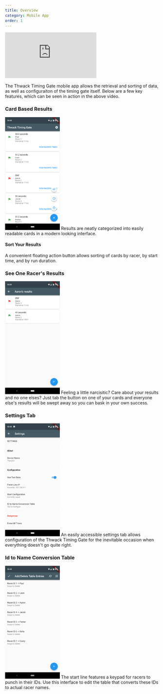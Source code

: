 ```yaml
---
title: Overview
category: Mobile App
order: 1
---
```


<div class="video_wrapper">
  <iframe src="https://www.youtube.com/embed/TYNzY31ogd4?rel=0&modestbranding=1&showinfo=0" frameborder="0" allowfullscreen></iframe>
</div>

The Thwack Timing Gate mobile app allows the retrieval and sorting of data, as well as configuraiton of the timing gate itself. Below are a few key features, which can be seen in action in the above video.

### Card Based Results
<img src="/images/app/sortView.png" width="180" height="370"/>
Results are neatly categorized into easily readable cards in a modern looking interface.

#### Sort Your Results
A convenient floating action button allows sorting of cards by racer, by start time, and by run duration.

### See One Racer's Results
<img src="/images/app/oneRacerView.png" width="180" height="370"/>
Feeling a little narcisitic? Care about your results and no one elses? Just tab the button on one of your cards and everyone else's results will be swept away so you can bask in your own success.

### Settings Tab
<img src="/images/app/settingsView.png" width="180" height="370"/>
An easily accessible settings tab allows configuration of the Thwack Timing Gate for the inevitable occasion when everything doesn't go quite right.

### Id to Name Conversion Table
<img src="/images/app/idToNameTable.png" width="180" height="370"/>
The start line features a keypad for racers to punch in their IDs. Use this interface to edit the table that converts these IDs to actual racer names.
